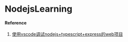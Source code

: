 # NodejsLearning

#### Reference
1. [使用vscode调试nodejs+typescript+express的web项目](https://www.jianshu.com/p/6ec035b92740)
